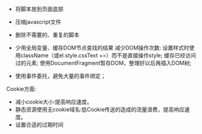 * 将脚本放到页面底部 

* 压缩javascript文件

* 删除不需要的、重复的脚本 

* 少用全局变量、缓存DOM节点查找的结果
    减少DOM操作次数: 
    设置样式时使用className（或el.style.cssText +=）而不是直接操作style;
    缓存已经访问过的元素;
    使用DocumentFragment暂存DOM，整理好以后再插入DOM树;
* 使用事件委托，避免大量的事件绑定；

Cookie方面:
* 减小cookie大小:提高响应速度。
* 静态资源使用无cookie域名:低Cookie传送的造成的流量浪费，提高响应速度。
* 设置合适的过期时间

